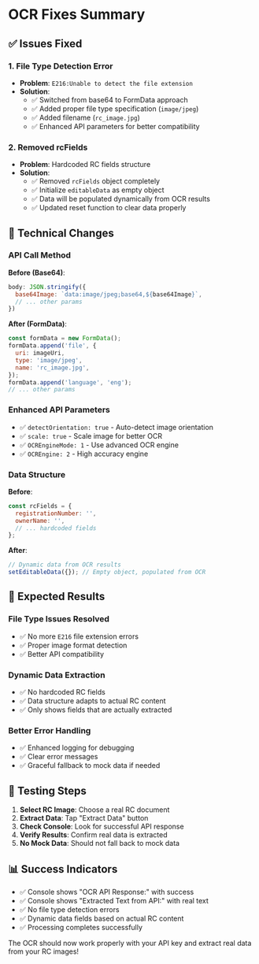 # OCR Fixes Summary

## ✅ Issues Fixed

### **1. File Type Detection Error**
- **Problem**: `E216:Unable to detect the file extension`
- **Solution**: 
  - ✅ Switched from base64 to FormData approach
  - ✅ Added proper file type specification (`image/jpeg`)
  - ✅ Added filename (`rc_image.jpg`)
  - ✅ Enhanced API parameters for better compatibility

### **2. Removed rcFields**
- **Problem**: Hardcoded RC fields structure
- **Solution**:
  - ✅ Removed `rcFields` object completely
  - ✅ Initialize `editableData` as empty object
  - ✅ Data will be populated dynamically from OCR results
  - ✅ Updated reset function to clear data properly

## 🔧 Technical Changes

### **API Call Method**
**Before (Base64)**:
```javascript
body: JSON.stringify({
  base64Image: `data:image/jpeg;base64,${base64Image}`,
  // ... other params
})
```

**After (FormData)**:
```javascript
const formData = new FormData();
formData.append('file', {
  uri: imageUri,
  type: 'image/jpeg',
  name: 'rc_image.jpg',
});
formData.append('language', 'eng');
// ... other params
```

### **Enhanced API Parameters**
- ✅ `detectOrientation: true` - Auto-detect image orientation
- ✅ `scale: true` - Scale image for better OCR
- ✅ `OCREngineMode: 1` - Use advanced OCR engine
- ✅ `OCREngine: 2` - High accuracy engine

### **Data Structure**
**Before**:
```javascript
const rcFields = {
  registrationNumber: '',
  ownerName: '',
  // ... hardcoded fields
};
```

**After**:
```javascript
// Dynamic data from OCR results
setEditableData({}); // Empty object, populated from OCR
```

## 🎯 Expected Results

### **File Type Issues Resolved**
- ✅ No more `E216` file extension errors
- ✅ Proper image format detection
- ✅ Better API compatibility

### **Dynamic Data Extraction**
- ✅ No hardcoded RC fields
- ✅ Data structure adapts to actual RC content
- ✅ Only shows fields that are actually extracted

### **Better Error Handling**
- ✅ Enhanced logging for debugging
- ✅ Clear error messages
- ✅ Graceful fallback to mock data if needed

## 🧪 Testing Steps

1. **Select RC Image**: Choose a real RC document
2. **Extract Data**: Tap "Extract Data" button
3. **Check Console**: Look for successful API response
4. **Verify Results**: Confirm real data is extracted
5. **No Mock Data**: Should not fall back to mock data

## 📊 Success Indicators

- ✅ Console shows "OCR API Response:" with success
- ✅ Console shows "Extracted Text from API:" with real text
- ✅ No file type detection errors
- ✅ Dynamic data fields based on actual RC content
- ✅ Processing completes successfully

The OCR should now work properly with your API key and extract real data from your RC images!
